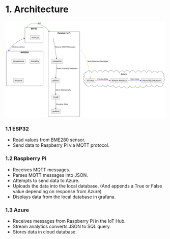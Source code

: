 # 1. Architecture
![image](./architecture.png)
### 1.1 ESP32
* Read values from BME280 sensor.
* Send data to Raspberry Pi via MQTT protocol.
### 1.2 Raspberry Pi
* Receives MQTT messages.
* Parses MQTT messages into JSON.
* Attempts to send data to Azure.
* Uploads the data into the local database. (And appends a True or False value depending on response from Azure)
* Displays data from the local database in grafana.
### 1.3 Azure
* Receives messages from Raspberry Pi in the IoT Hub.
* Stream analytics converts JSON to SQL query.
* Stores data in cloud database.